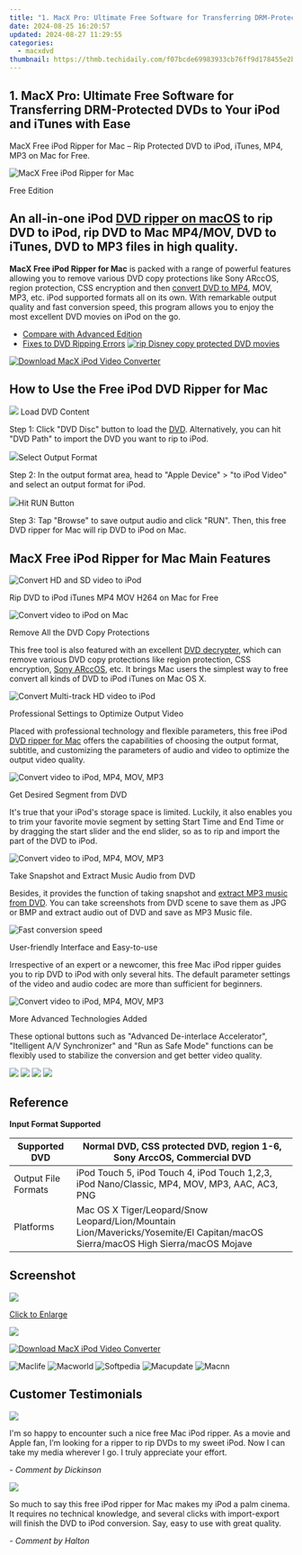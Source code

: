 ```yaml
---
title: "1. MacX Pro: Ultimate Free Software for Transferring DRM-Protected DVDs to Your iPod and iTunes with Ease"
date: 2024-08-25 16:20:57
updated: 2024-08-27 11:29:55
categories:
  - macxdvd
thumbnail: https://thmb.techidaily.com/f07bcde69983933cb76ff9d178455e2b69ef74b8fc7b5950817350ad54cf2512.png
---
```


## 1. MacX Pro: Ultimate Free Software for Transferring DRM-Protected DVDs to Your iPod and iTunes with Ease

MacX Free iPod Ripper for Mac – Rip Protected DVD to iPod, iTunes, MP4, MP3 on Mac for Free.

![MacX Free iPod Ripper for Mac](https://www.macxdvd.com/ipod-ripper-for-mac-free/../face/free-ipod-ripper-mac.jpg) 

Free Edition

## An all-in-one iPod [DVD ripper on macOS](https://tools.techidaily.com/macxdvd/products/) to rip DVD to iPod, rip DVD to Mac MP4/MOV, DVD to iTunes, DVD to MP3 files in high quality.

**MacX Free iPod Ripper for Mac** is packed with a range of powerful features allowing you to remove various DVD copy protections like Sony ARccOS, region protection, CSS encryption and then [convert DVD to MP4](https://tools.techidaily.com/macxdvd/products/), MOV, MP3, etc. iPod supported formats all on its own. With remarkable output quality and fast conversion speed, this program allows you to enjoy the most excellent DVD movies on iPod on the go.

* [Compare with Advanced Edition](https://tools.techidaily.com/macxdvd/products/)
* [Fixes to DVD Ripping Errors](https://tools.techidaily.com/macxdvd/products/)
[![rip Disney copy protected DVD movies](https://www.macxdvd.com/ipod-ripper-for-mac-free/../image/macxdvdpro-banner-mini.jpg)](https://tools.techidaily.com/macxdvd/products/) 

[![Download MacX iPod Video Converter](https://www.macxdvd.com/ipod-ripper-for-mac-free/../image/bottom-download-big.jpg)](https://www.macxdvd.com/download/macx-free-ipod-ripper-for-mac.dmg) 

## How to Use the Free iPod DVD Ripper for Mac

![](https://www.macxdvd.com/ipod-ripper-for-mac-free/../i-pic/1.png) Load DVD Content 

Step 1: Click "DVD Disc" button to load the [DVD](https://tools.techidaily.com/macxdvd/products/). Alternatively, you can hit "DVD Path" to import the DVD you want to rip to iPod.

![](https://www.macxdvd.com/ipod-ripper-for-mac-free/../i-pic/2.png)Select Output Format 

Step 2: In the output format area, head to "Apple Device" > "to iPod Video" and select an output format for iPod.

![](https://www.macxdvd.com/ipod-ripper-for-mac-free/../i-pic/3.png)Hit RUN Button

Step 3: Tap "Browse" to save output audio and click "RUN". Then, this free DVD ripper for Mac will rip DVD to iPod on Mac. 

## MacX Free iPod Ripper for Mac Main Features

![Convert HD and SD video to iPod](https://www.macxdvd.com/ipod-ripper-for-mac-free/image/1.jpg) 

Rip DVD to iPod iTunes MP4 MOV H264 on Mac for Free

![Convert video to iPod on Mac](https://www.macxdvd.com/ipod-ripper-for-mac-free/image/2.jpg) 

Remove All the DVD Copy Protections

This free tool is also featured with an excellent [DVD decrypter](https://tools.techidaily.com/macxdvd/products/), which can remove various DVD copy protections like region protection, CSS encryption, [Sony ARccOS](https://tools.techidaily.com/macxdvd/products/), etc. It brings Mac users the simplest way to free convert all kinds of DVD to iPod iTunes on Mac OS X.

![Convert Multi-track HD video to iPod](https://www.macxdvd.com/ipod-ripper-for-mac-free/image/3.jpg) 

Professional Settings to Optimize Output Video

Placed with professional technology and flexible parameters, this free iPod [DVD ripper for Mac](https://tools.techidaily.com/macxdvd/products/) offers the capabilities of choosing the output format, subtitle, and customizing the parameters of audio and video to optimize the output video quality.

![Convert video to iPod, MP4, MOV, MP3](https://www.macxdvd.com/ipod-ripper-for-mac-free/image/4.jpg) 

Get Desired Segment from DVD

It's true that your iPod's storage space is limited. Luckily, it also enables you to trim your favorite movie segment by setting Start Time and End Time or by dragging the start slider and the end slider, so as to rip and import the part of the DVD to iPod.

![Convert video to iPod, MP4, MOV, MP3](https://www.macxdvd.com/ipod-ripper-for-mac-free/image/5.jpg) 

Take Snapshot and Extract Music Audio from DVD

Besides, it provides the function of taking snapshot and [extract MP3 music from DVD](https://tools.techidaily.com/macxdvd/products/). You can take screenshots from DVD scene to save them as JPG or BMP and extract audio out of DVD and save as MP3 Music file.

![Fast conversion speed](https://www.macxdvd.com/ipod-ripper-for-mac-free/image/6.jpg) 

User-friendly Interface and Easy-to-use

Irrespective of an expert or a newcomer, this free Mac iPod ripper guides you to rip DVD to iPod with only several hits. The default parameter settings of the video and audio codec are more than sufficient for beginners.

![Convert video to iPod, MP4, MOV, MP3](https://www.macxdvd.com/ipod-ripper-for-mac-free/image/7.jpg) 

More Advanced Technologies Added

These optional buttons such as "Advanced De-interlace Accelerator", "Itelligent A/V Synchronizer" and "Run as Safe Mode" functions can be flexibly used to stabilize the conversion and get better video quality.

![](https://www.macxdvd.com/ipod-ripper-for-mac-free/../i-pic/prd-ipod-logo.jpg) ![](https://www.macxdvd.com/ipod-ripper-for-mac-free/../i-pic/prd-itunes-logo.jpg) ![](https://www.macxdvd.com/ipod-ripper-for-mac-free/../i-pic/prd-quicktime-logo.jpg) ![](https://www.macxdvd.com/ipod-ripper-for-mac-free/../i-pic/prd-youtube-logo.jpg) 

## Reference

**Input Format Supported**

| Supported DVD       | Normal DVD, CSS protected DVD, region 1-6, Sony ArccOS, Commercial DVD                                                           |
| ------------------- | -------------------------------------------------------------------------------------------------------------------------------- |
| Output File Formats | iPod Touch 5, iPod Touch 4, iPod Touch 1,2,3, iPod Nano/Classic, MP4, MOV, MP3, AAC, AC3, PNG                                    |
| Platforms           | Mac OS X Tiger/Leopard/Snow Leopard/Lion/Mountain Lion/Mavericks/Yosemite/El Capitan/macOS Sierra/macOS High Sierra/macOS Mojave |

## Screenshot

![](https://www.macxdvd.com/ipod-ripper-for-mac-free/image/screenshot.jpg)

[Click to Enlarge](https://tools.techidaily.com/macxdvd/products/)

![](https://www.macxdvd.com/ipod-ripper-for-mac-free/image/screenshot_02.jpg) 

[![Download MacX iPod Video Converter](https://www.macxdvd.com/ipod-ripper-for-mac-free/../image/bottom-download-big.jpg)](https://www.macxdvd.com/download/macx-free-ipod-ripper-for-mac.dmg)

![Maclife](https://www.macxdvd.com/ipod-ripper-for-mac-free/../i-pic/maclife.gif) ![Macworld](https://www.macxdvd.com/ipod-ripper-for-mac-free/../i-pic/macworld.gif) ![Softpedia](https://www.macxdvd.com/ipod-ripper-for-mac-free/../i-pic/softpedia.gif) ![Macupdate](https://www.macxdvd.com/ipod-ripper-for-mac-free/../i-pic/macupdate.gif) ![Macnn](https://www.macxdvd.com/ipod-ripper-for-mac-free/../i-pic/macnn.gif) 

## Customer Testimonials

![](https://www.macxdvd.com/ipod-ripper-for-mac-free/../image/customer-ico.jpg) 

I'm so happy to encounter such a nice free Mac iPod ripper. As a movie and Apple fan, I’m looking for a ripper to rip DVDs to my sweet iPod. Now I can take my media wherever I go. I truly appreciate your effort.

_\- Comment by Dickinson_ 

![](https://www.macxdvd.com/ipod-ripper-for-mac-free/../image/customer-ico.jpg) 

So much to say this free iPod ripper for Mac makes my iPod a palm cinema. It requires no technical knowledge, and several clicks with import-export will finish the DVD to iPod conversion. Say, easy to use with great quality.

_\- Comment by Halton_

<ins class="adsbygoogle"
     style="display:block"
     data-ad-format="autorelaxed"
     data-ad-client="ca-pub-7571918770474297"
     data-ad-slot="1223367746"></ins>



<ins class="adsbygoogle"
     style="display:block"
     data-ad-client="ca-pub-7571918770474297"
     data-ad-slot="8358498916"
     data-ad-format="auto"
     data-full-width-responsive="true"></ins>
